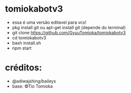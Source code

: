 # tomiokabotv3
* essa é uma versão editavel para vcs!
* pkg install git ou apt-get install git (depende do terminal)
* git clone https://github.com/GyuuTomioka/tomiokabotv3
* cd tomiokabotv3
* bash install.sh
* npm start
 
# créditos:
* @adiwajshing/baileys
* base: ©Tio Tomioka 

